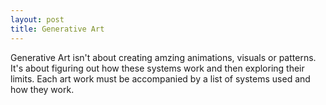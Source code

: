 ```yaml
---
layout: post
title: Generative Art
---
```


Generative Art isn't about creating amzing animations, visuals or patterns. It's about figuring out how these systems work and then exploring their limits. Each art work must be accompanied by a list of systems used and how they work.
